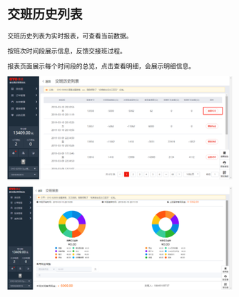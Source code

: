 # 交班历史列表

交班历史列表为实时报表，可查看当前数据。

按班次时间段展示信息，反馈交接班过程。

报表页面展示每个时间段的总览，点击查看明细，会展示明细信息。

![](../../../.gitbook/assets/image%20%28279%29.png)

![](../../../.gitbook/assets/image%20%28356%29.png)


